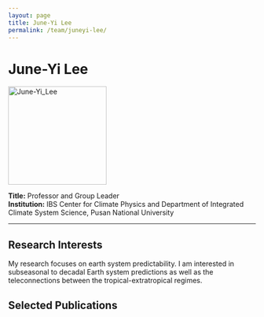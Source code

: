 ```yaml
---
layout: page
title: June-Yi Lee
permalink: /team/juneyi-lee/
---
```


# June-Yi Lee

<!--- <img src="/images/rheagaur.png" alt="Rhea Gaur" width="200" /> --->
<img src="{{ site.baseurl }}/images/june-yi.jpg" alt="June-Yi_Lee" width="200" />



**Title:** Professor and Group Leader  
**Institution:** IBS Center for Climate Physics and Department of Integrated Climate System Science, Pusan National University  

---

## Research Interests

My research focuses on earth system predictability. I am interested in subseasonal to decadal Earth system predictions as well as the teleconnections between the tropical-extratropical regimes. 

## Selected Publications

